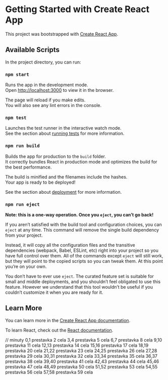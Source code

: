 # Getting Started with Create React App

This project was bootstrapped with [Create React App](https://github.com/facebook/create-react-app).

## Available Scripts

In the project directory, you can run:

### `npm start`

Runs the app in the development mode.\
Open [http://localhost:3000](http://localhost:3000) to view it in the browser.

The page will reload if you make edits.\
You will also see any lint errors in the console.

### `npm test`

Launches the test runner in the interactive watch mode.\
See the section about [running tests](https://facebook.github.io/create-react-app/docs/running-tests) for more information.

### `npm run build`

Builds the app for production to the `build` folder.\
It correctly bundles React in production mode and optimizes the build for the best performance.

The build is minified and the filenames include the hashes.\
Your app is ready to be deployed!

See the section about [deployment](https://facebook.github.io/create-react-app/docs/deployment) for more information.

### `npm run eject`

**Note: this is a one-way operation. Once you `eject`, you can’t go back!**

If you aren’t satisfied with the build tool and configuration choices, you can `eject` at any time. This command will remove the single build dependency from your project.

Instead, it will copy all the configuration files and the transitive dependencies (webpack, Babel, ESLint, etc) right into your project so you have full control over them. All of the commands except `eject` will still work, but they will point to the copied scripts so you can tweak them. At this point you’re on your own.

You don’t have to ever use `eject`. The curated feature set is suitable for small and middle deployments, and you shouldn’t feel obligated to use this feature. However we understand that this tool wouldn’t be useful if you couldn’t customize it when you are ready for it.

## Learn More

You can learn more in the [Create React App documentation](https://facebook.github.io/create-react-app/docs/getting-started).

To learn React, check out the [React documentation](https://reactjs.org/).


// minuty
0,1 prestavka
2 cela
3,4 prestavka
5 cela
6,7 prestavka
8 cela
9,10 prestavka
11 cela
12,13 prestavka
14 cela
15,16 prestavka
17 cela
18,19 prestavka
20 cela
21,22 prestavka
23 cela
24,25 prestavka
26 cela
27,28 prestavka
29 cela
30,31 prestavka
32 cela
33,34 prestavka
35 cela
36,37 prestavka
38 cela
39,40 prestavka
41 cela
42,43 prestavka
44 cela
45,46 prestavka
47 cela
48,49 prestavka
50 cela
51,52 prestavka
53 cela
54,55 prestavka
56 cela
57,58 prestavka
59 cela
